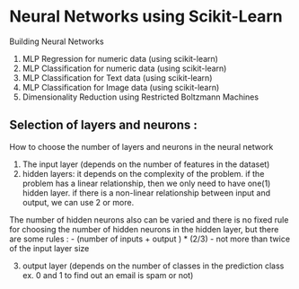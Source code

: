 # Neural Networks using Scikit-Learn
Building Neural Networks

1. MLP Regression for numeric data (using scikit-learn)
2. MLP Classification for numeric data (using scikit-learn)
3. MLP Classification for Text data (using scikit-learn)
4. MLP Classification for Image data (using scikit-learn)
5. Dimensionality Reduction using Restricted Boltzmann Machines



## Selection of layers and neurons :
How to choose the number of layers and neurons in the neural network 

1. The input layer (depends on the number of features in the dataset)
2. hidden layers:
    it depends on the complexity of the problem. 
    if the problem has a linear relationship, then we only need to have one(1) hidden layer.
    if there is a non-linear relationship between input and output, we can use 2 or more.

The number of hidden neurons also can be varied and there is no fixed rule for choosing the number of hidden neurons in the hidden layer, but 
there are some rules :
    - (number of inputs + output ) * (2/3)
    - not more than twice of the input layer size

3. output layer (depends on the number of classes in the prediction class ex. 0 and 1 to find out an email is spam or not)



